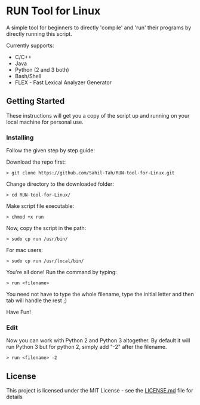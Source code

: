 # RUN Tool for Linux

A simple tool for beginners to directly 'compile' and 'run' their programs by directly running this script. 

Currently supports:
* C/C++
* Java
* Python (2 and 3 both) 
* Bash/Shell
* FLEX - Fast Lexical Analyzer Generator
 

## Getting Started

These instructions will get you a copy of the script up and running on your local machine for personal use.


### Installing

Follow the given step by step guide:

Download the repo first:
```
> git clone https://github.com/Sahil-Tah/RUN-tool-for-Linux.git
```

Change directory to the downloaded folder:
```
> cd RUN-tool-for-Linux/ 
```

Make script file executable: 
```
> chmod +x run
```

Now, copy the script in the path:
```
> sudo cp run /usr/bin/  
```

For mac users:
```
> sudo cp run /usr/local/bin/
```

You're all done! Run the command by typing:
```
> run <filename>
```

You need not have to type the whole filename, type the initial letter and then tab will handle the rest ;)

Have Fun!

### Edit

Now you can work with Python 2 and Python 3 altogether. By default it will run Python 3 but for python 2, simply add "-2" after the filename.
```
> run <filename> -2
```

## License

This project is licensed under the MIT License - see the [LICENSE.md](LICENSE.md) file for details
